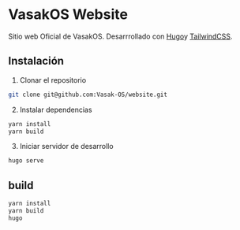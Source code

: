 # VasakOS Website

Sitio web Oficial de VasakOS. Desarrrollado con [Hugo](https://gohugo.io/)y [TailwindCSS](https://tailwindcss.com/).

## Instalación

1. Clonar el repositorio

```bash
git clone git@github.com:Vasak-OS/website.git
```

2. Instalar dependencias

```bash
yarn install
yarn build
```

3. Iniciar servidor de desarrollo

```bash
hugo serve
```

## build

```bash
yarn install
yarn build
hugo
```
